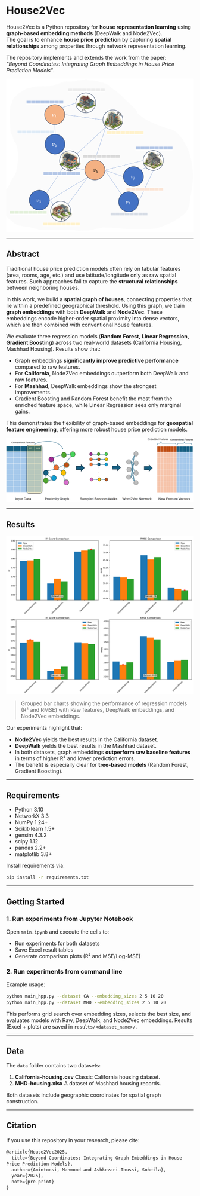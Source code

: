 # House2Vec

House2Vec is a Python repository for **house representation learning** using **graph-based embedding methods** (DeepWalk and Node2Vec).  
The goal is to enhance **house price prediction** by capturing **spatial relationships** among properties through network representation learning.

The repository implements and extends the work from the paper:  
_"Beyond Coordinates: Integrating Graph Embeddings in House Price Prediction Models"_.

![](images/graph.png)

---

## Abstract

Traditional house price prediction models often rely on tabular features (area, rooms, age, etc.) and use latitude/longitude only as raw spatial features. Such approaches fail to capture the **structural relationships** between neighboring houses.

In this work, we build a **spatial graph of houses**, connecting properties that lie within a predefined geographical threshold. Using this graph, we train **graph embeddings** with both **DeepWalk** and **Node2Vec**. These embeddings encode higher-order spatial proximity into dense vectors, which are then combined with conventional house features.

We evaluate three regression models (**Random Forest, Linear Regression, Gradient Boosting**) across two real-world datasets (California Housing, Mashhad Housing). Results show that:

- Graph embeddings **significantly improve predictive performance** compared to raw features.
- For **California**, Node2Vec embeddings outperform both DeepWalk and raw features.
- For **Mashhad**, DeepWalk embeddings show the strongest improvements.
- Gradient Boosting and Random Forest benefit the most from the enriched feature space, while Linear Regression sees only marginal gains.

This demonstrates the flexibility of graph-based embeddings for **geospatial feature engineering**, offering more robust house price prediction models.

![](images/proposedModel.png)

---

## Results

![](images/results.png)

> Grouped bar charts showing the performance of regression models (R² and RMSE) with Raw features, DeepWalk embeddings, and Node2Vec embeddings.

Our experiments highlight that:

- **Node2Vec** yields the best results in the California dataset.
- **DeepWalk** yields the best results in the Mashhad dataset.
- In both datasets, graph embeddings **outperform raw baseline features** in terms of higher R² and lower prediction errors.
- The benefit is especially clear for **tree-based models** (Random Forest, Gradient Boosting).

---

## Requirements

- Python 3.10
- NetworkX 3.3
- NumPy 1.24+
- Scikit-learn 1.5+
- gensim 4.3.2
- scipy 1.12
- pandas 2.2+
- matplotlib 3.8+

Install requirements via:

```bash
pip install -r requirements.txt
```

---

## Getting Started

### 1. Run experiments from Jupyter Notebook

Open `main.ipynb` and execute the cells to:

- Run experiments for both datasets
- Save Excel result tables
- Generate comparison plots (R² and MSE/Log-MSE)

### 2. Run experiments from command line

Example usage:

```bash
python main_hpp.py --dataset CA --embedding_sizes 2 5 10 20
python main_hpp.py --dataset MHD --embedding_sizes 2 5 10 20
```

This performs grid search over embedding sizes, selects the best size, and evaluates models with Raw, DeepWalk, and Node2Vec embeddings.
Results (Excel + plots) are saved in `results/<dataset_name>/`.

---

## Data

The `data` folder contains two datasets:

1. **California-housing.csv**
   Classic California housing dataset.
2. **MHD-housing.xlsx**
   A dataset of Mashhad housing records.

Both datasets include geographic coordinates for spatial graph construction.

---

## Citation

If you use this repository in your research, please cite:

```
@article{House2Vec2025,
  title={Beyond Coordinates: Integrating Graph Embeddings in House Price Prediction Models},
  author={Amintoosi, Mahmood and Ashkezari-Toussi, Soheila},
  year={2025},
  note={pre-print}
}
```
